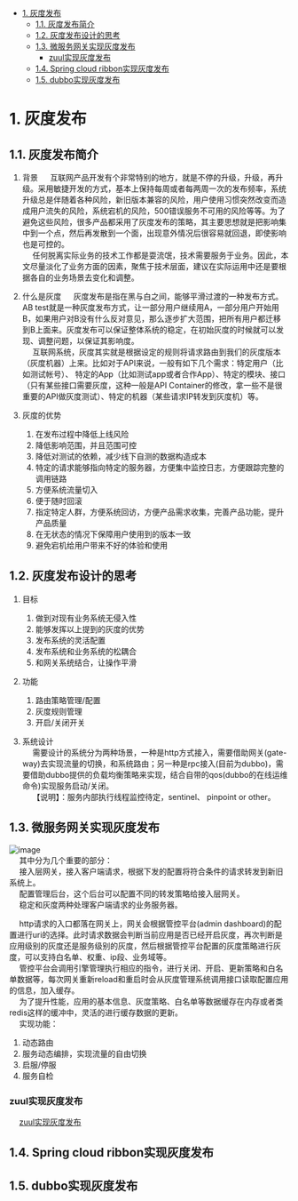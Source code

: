 
<!-- TOC -->

- [1. 灰度发布](#1-灰度发布)
    - [1.1. 灰度发布简介](#11-灰度发布简介)
    - [1.2. 灰度发布设计的思考](#12-灰度发布设计的思考)
    - [1.3. 微服务网关实现灰度发布](#13-微服务网关实现灰度发布)
        - [zuul实现灰度发布](#zuul实现灰度发布)
    - [1.4. Spring cloud ribbon实现灰度发布](#14-spring-cloud-ribbon实现灰度发布)
    - [1.5. dubbo实现灰度发布](#15-dubbo实现灰度发布)

<!-- /TOC -->



# 1. 灰度发布  
<!-- 
网关实现灰度发布
https://segmentfault.com/a/1190000017894943
-->

## 1.1. 灰度发布简介 
1. 背景
&emsp; 互联网产品开发有个非常特别的地方，就是不停的升级，升级，再升级。采用敏捷开发的方式，基本上保持每周或者每两周一次的发布频率，系统升级总是伴随着各种风险，新旧版本兼容的风险，用户使用习惯突然改变而造成用户流失的风险，系统宕机的风险，500错误服务不可用的风险等等。为了避免这些风险，很多产品都采用了灰度发布的策略，其主要思想就是把影响集中到一个点，然后再发散到一个面，出现意外情况后很容易就回退，即使影响也是可控的。  
&emsp; 任何脱离实际业务的技术工作都是耍流氓，技术需要服务于业务。因此，本文尽量淡化了业务方面的因素，聚焦于技术层面，建议在实际运用中还是要根据各自的业务场景去变化和调整。  

2. 什么是灰度
&emsp; 灰度发布是指在黑与白之间，能够平滑过渡的一种发布方式。AB test就是一种灰度发布方式，让一部分用户继续用A，一部分用户开始用B，如果用户对B没有什么反对意见，那么逐步扩大范围，把所有用户都迁移到B上面来。灰度发布可以保证整体系统的稳定，在初始灰度的时候就可以发现、调整问题，以保证其影响度。  
&emsp; 互联网系统，灰度其实就是根据设定的规则将请求路由到我们的灰度版本（灰度机器）上来。比如对于API来说，一般有如下几个需求：特定用户（比如测试帐号）、 特定的App（比如测试app或者合作App）、特定的模块、接口（只有某些接口需要灰度，这种一般是API Container的修改，拿一些不是很重要的API做灰度测试）、特定的机器（某些请求IP转发到灰度机）等。  

3. 灰度的优势
    1. 在发布过程中降低上线风险  
    2. 降低影响范围，并且范围可控  
    3. 降低对测试的依赖，减少线下自测的数据构造成本  
    4. 特定的请求能够指向特定的服务器，方便集中监控日志，方便跟踪完整的调用链路  
    5. 方便系统流量切入  
    6. 便于随时回滚  
    7. 指定特定人群，方便系统回访，方便产品需求收集，完善产品功能，提升产品质量  
    8. 在无状态的情况下保障用户使用到的版本一致  
    9. 避免宕机给用户带来不好的体验和使用  

## 1.2. 灰度发布设计的思考
1. 目标
    1. 做到对现有业务系统无侵入性  
    2. 能够发挥以上提到的灰度的优势  
    3. 发布系统的灵活配置  
    4. 发布系统和业务系统的松耦合  
    5. 和网关系统结合，让操作平滑  

2. 功能  
    1. 路由策略管理/配置
    2. 灰度规则管理
    3. 开启/关闭开关

3. 系统设计  
&emsp; 需要设计的系统分为两种场景，一种是http方式接入，需要借助网关(gate-way)去实现流量的切换，和系统路由；另一种是rpc接入(目前为dubbo)，需要借助dubbo提供的负载均衡策略来实现，结合自带的qos(dubbo的在线运维命令)实现服务启动/关闭。  
&emsp; 【说明】：服务内部执行线程监控待定，sentinel、 pinpoint or other。  

## 1.3. 微服务网关实现灰度发布  

![image](https://gitee.com/wt1814/pic-host/raw/master/images/stability/stab-1.png)  
&emsp; 其中分为几个重要的部分：  
&emsp; 接入层网关，接入客户端请求，根据下发的配置将符合条件的请求转发到新旧系统上。  
&emsp; 配置管理后台，这个后台可以配置不同的转发策略给接入层网关。  
&emsp; 稳定和灰度两种处理客户端请求的业务服务器。  

&emsp; http请求的入口都落在网关上，网关会根据管控平台(admin dashboard)的配置进行uri的选择。此时请求数据会判断当前应用是否已经开启灰度，再次判断是应用级别的灰度还是服务级别的灰度，然后根据管控平台配置的灰度策略进行灰度，可以支持白名单、权重、ip段、业务域等。  
&emsp; 管控平台会调用引擎管理执行相应的指令，进行关闭、开启、更新策略和白名单数据等，每次网关重新reload和重启时会从灰度管理系统调用接口读取配置应用的信息，加入缓存。  
&emsp; 为了提升性能，应用的基本信息、灰度策略、白名单等数据缓存在内存或者类redis这样的缓冲中，灵活的进行缓存数据的更新。  
&emsp; 实现功能：  
1. 动态路由
2. 服务动态编排，实现流量的自由切换
3. 启服/停服
4. 服务自检

### zuul实现灰度发布  
&emsp; [zuul实现灰度发布](/docs/system/gatewayGrayscale.md)  

## 1.4. Spring cloud ribbon实现灰度发布  


## 1.5. dubbo实现灰度发布  

<!-- 
https://segmentfault.com/a/1190000017894943
-->



